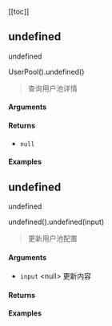 [[toc]]


## undefined

undefined

UserPool().undefined()

> 查询用户池详情


#### Arguments



#### Returns

-  `null` 

#### Examples


      

## undefined

undefined

undefined().undefined(input)

> 更新用户池配置


#### Arguments

- `input` \<null\> 更新内容 

#### Returns



#### Examples


      